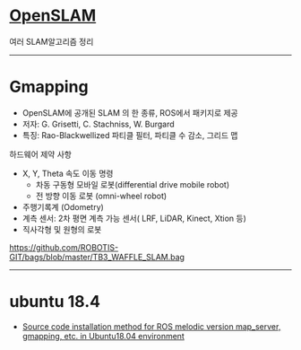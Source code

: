 # [OpenSLAM](https://openslam-org.github.io/)

여러 SLAM알고리즘 정리 

---
# Gmapping

- OpenSLAM에 공개된 SLAM 의 한 종류, ROS에서 패키지로 제공
- 저자: G. Grisetti, C. Stachniss, W. Burgard
- 특징: Rao-Blackwellized 파티클 필터, 파티클 수 감소, 그리드 맵

하드웨어 제약 사항
- X, Y, Theta 속도 이동 명령
    - 차동 구동형 모바일 로봇(differential drive mobile robot)
    - 전 방향 이동 로봇 (omni-wheel robot)
- 주행기록계 (Odometry)
- 계측 센서: 2차 평면 계측 가능 센서( LRF, LiDAR, Kinect, Xtion 등)
- 직사각형 및 원형의 로봇



https://github.com/ROBOTIS-GIT/bags/blob/master/TB3_WAFFLE_SLAM.bag



--- 

# ubuntu 18.4

- [Source code installation method for ROS melodic version map_server, gmapping, etc. in Ubuntu18.04 environment](https://blog.csdn.net/wsc820508/article/details/81561304)

